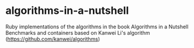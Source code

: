 algorithms-in-a-nutshell
========================

Ruby implementations of the algorithms in the book Algorithms in a Nutshell
Benchmarks and containers based on Kanwei Li's algorithm (https://github.com/kanwei/algorithms)
